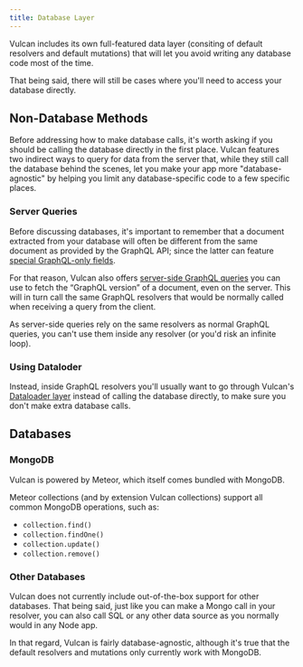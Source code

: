 ```yaml
---
title: Database Layer
---
```


Vulcan includes its own full-featured data layer (consiting of default resolvers and default mutations) that will let you avoid writing any database code most of the time. 

That being said, there will still be cases where you'll need to access your database directly. 

## Non-Database Methods

Before addressing how to make database calls, it's worth asking if you should be calling the database directly in the first place. Vulcan features two indirect ways to query for data from the server that, while they still call the database behind the scenes, let you make your app more "database-agnostic" by helping you limit any database-specific code to a few specific places. 

### Server Queries

Before discussing databases, it's important to remember that a document extracted from your database will often be different from the same document as provided by the GraphQL API; since the latter can feature [special GraphQL-only fields](/field-resolvers.html#GraphQL-Only-Fields).

For that reason, Vulcan also offers [server-side GraphQL queries](/server-queries.html) you can use to fetch the “GraphQL version” of a document, even on the server. This will in turn call the same GraphQL resolvers that would be normally called when receiving a query from the client. 

As server-side queries rely on the same resolvers as normal GraphQL queries, you can't use them inside any resolver (or you'd risk an infinite loop). 

### Using Dataloder

Instead, inside GraphQL resolvers you'll usually want to go through Vulcan's [Dataloader layer](/performance.html#Caching-amp-Batching) instead of calling the database directly, to make sure you don't make extra database calls.

## Databases

### MongoDB

Vulcan is powered by Meteor, which itself comes bundled with MongoDB. 

Meteor collections (and by extension Vulcan collections) support all common MongoDB operations, such as:

- `collection.find()`
- `collection.findOne()`
- `collection.update()`
- `collection.remove()`

### Other Databases

Vulcan does not currently include out-of-the-box support for other databases. That being said, just like you can make a Mongo call in your resolver, you can also call SQL or any other data source as you normally would in any Node app. 

In that regard, Vulcan is fairly database-agnostic, although it's true that the default resolvers and mutations only currently work with MongoDB. 
